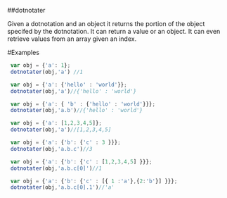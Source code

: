 ##dotnotater

Given a dotnotation and an object it returns the portion of the object specifed by the dotnotation.
It can return a value or an object.  It can even retrieve values from an array given an index.


#Examples
```javascript
 var obj = {'a': 1};
 dotnotater(obj,'a') //1

 var obj = {'a': {'hello' : 'world'}};
 dotnotater(obj,'a')//{'hello' : 'world'}

 var obj = {'a': { 'b' : {'hello' : 'world'}}};
 dotnotater(obj,'a.b')//{'hello' : 'world'}

 var obj = {'a': [1,2,3,4,5]};
 dotnotater(obj,'a')//[1,2,3,4,5]

 var obj = {'a': {'b': {'c' : 3 }}};
 dotnotater(obj,'a.b.c')//3

 var obj = {'a': {'b': {'c' : [1,2,3,4,5] }}};
 dotnotater(obj,'a.b.c[0]')//1

 var obj = {'a': {'b': {'c' : [{ 1 :'a'},{2:'b'}] }}};
 dotnotater(obj,'a.b.c[0].1')//'a'
```

